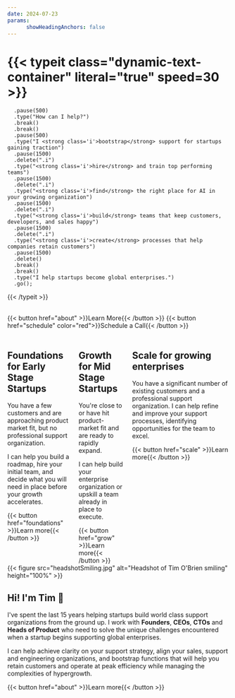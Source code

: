 ```yaml
---
date: 2024-07-23
params:
      showHeadingAnchors: false
---
```

<div class="bg"></div>
<div class="bg bg2"></div>
<div class="bg bg3"></div>
<div class="animation"></div>

# {{< typeit class="dynamic-text-container" literal="true" speed=30 >}}
      .pause(500)
      .type("How can I help?")
      .break()
      .break()
      .pause(500)
      .type("I <strong class='i'>bootstrap</strong> support for startups gaining traction")
      .pause(1500)
      .delete(".i")
      .type("<strong class='i'>hire</strong> and train top performing teams")
      .pause(1500)
      .delete(".i")
      .type("<strong class='i'>find</strong> the right place for AI in your growing organization")
      .pause(1500)
      .delete(".i")
      .type("<strong class='i'>build</strong> teams that keep customers, developers, and sales happy")
      .pause(1500)
      .delete(".i")
      .type("<strong class='i'>create</strong> processes that help companies retain customers")
      .pause(1500)
      .delete()
      .break()
      .break()
      .type("I help startups become global enterprises.")
      .go();
{{< /typeit >}}

<br />
<div class="button-container">
      {{< button href="about" >}}Learn More{{< /button >}}
      {{< button href="schedule" color="red">}}Schedule a Call{{< /button >}}
</div>
<br />
<div class="columns">
  <div class="column rounded-md!">
    <h2 class="table-header not-prose"><b>Foundations</b> for Early Stage Startups</h2>
    <div class="content">
      <p>You have a few customers and are approaching product market fit, but no professional support organization. 
      </p>
      <p>I can help you build a roadmap, hire your initial team, and decide what you will need in place before your growth accelerates.</p>
    </div>
    <div class="column-button-container">
      {{< button href="foundations" >}}Learn more{{< /button >}}
    </div>
  </div>
  <div class="column">
    <h2 class="table-header not-prose"><b>Growth</b> for Mid Stage Startups</h2>
    <div class="content">
      <p>
            You're close to or have hit product-market fit and are ready to rapidly expand.
      </p>
      <p> 
            I can help build your enterprise organization or upskill a team already in place to execute.
      </p>
    </div>
    <div class="column-button-container">
      {{< button href="grow" >}}Learn more{{< /button >}}
    </div>
  </div>
  <div class="column">
    <h2 class="table-header not-prose"><b>Scale</b> for growing enterprises</h2>
    <div class="content">
      <p>You have a significant number of existing customers and a professional support organization. I can help refine and improve your support processes, identifying opportunities for the team to excel.</p>
    </div>
    <div class="column-button-container">
      {{< button href="scale" >}}Learn more{{< /button >}}
    </div>
  </div>
</div>
<div>
<div class="split-container">
  <div class="image-container">
    {{< figure 
      src="headshotSmiling.jpg"
      alt="Headshot of Tim O'Brien smiling"
      height="100%"
    >}}
  </div>
  <div class="text-container">
    <h2>Hi! I'm Tim 👋</h2>
      <p>
            I've spent the last 15 years helping startups build world class support organizations from the ground up. I work with <b>Founders</b>, <b>CEOs</b>, <b>CTOs</b> and <b>Heads of Product</b> who need to solve the unique challenges encountered when a startup begins supporting global enterprises.
      </p>
      <p>
            I can help achieve clarity on your support strategy, align your sales, support and engineering organizations, and bootstrap functions that will help you retain customers and operate at peak efficiency while managing the complexities of hypergrowth.
      </p>
      {{< button href="about" >}}Learn more{{< /button >}}
  </div>
</div>      